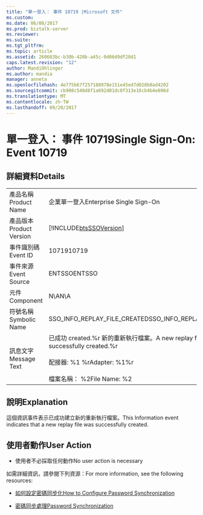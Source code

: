 ```yaml
---
title: "單一登入： 事件 10719 |Microsoft 文件"
ms.custom: 
ms.date: 06/08/2017
ms.prod: biztalk-server
ms.reviewer: 
ms.suite: 
ms.tgt_pltfrm: 
ms.topic: article
ms.assetid: 260683bc-b30b-420b-a45c-0d06d9df28d1
caps.latest.revision: "12"
author: MandiOhlinger
ms.author: mandia
manager: anneta
ms.openlocfilehash: 4e775b67f257188978e151e45ed7d028b0ad4202
ms.sourcegitcommit: cb908c540d8f1a692d01dc8f313e16cb4b4e696d
ms.translationtype: MT
ms.contentlocale: zh-TW
ms.lasthandoff: 09/20/2017
---
```

# <a name="single-sign-on-event-10719"></a><span data-ttu-id="8150f-102">單一登入： 事件 10719</span><span class="sxs-lookup"><span data-stu-id="8150f-102">Single Sign-On: Event 10719</span></span>
## <a name="details"></a><span data-ttu-id="8150f-103">詳細資料</span><span class="sxs-lookup"><span data-stu-id="8150f-103">Details</span></span>  
  
|||  
|-|-|  
|<span data-ttu-id="8150f-104">產品名稱</span><span class="sxs-lookup"><span data-stu-id="8150f-104">Product Name</span></span>|<span data-ttu-id="8150f-105">企業單一登入</span><span class="sxs-lookup"><span data-stu-id="8150f-105">Enterprise Single Sign-On</span></span>|  
|<span data-ttu-id="8150f-106">產品版本</span><span class="sxs-lookup"><span data-stu-id="8150f-106">Product Version</span></span>|[!INCLUDE[btsSSOVersion](../includes/btsssoversion-md.md)]|  
|<span data-ttu-id="8150f-107">事件識別碼</span><span class="sxs-lookup"><span data-stu-id="8150f-107">Event ID</span></span>|<span data-ttu-id="8150f-108">10719</span><span class="sxs-lookup"><span data-stu-id="8150f-108">10719</span></span>|  
|<span data-ttu-id="8150f-109">事件來源</span><span class="sxs-lookup"><span data-stu-id="8150f-109">Event Source</span></span>|<span data-ttu-id="8150f-110">ENTSSO</span><span class="sxs-lookup"><span data-stu-id="8150f-110">ENTSSO</span></span>|  
|<span data-ttu-id="8150f-111">元件</span><span class="sxs-lookup"><span data-stu-id="8150f-111">Component</span></span>|<span data-ttu-id="8150f-112">N\A</span><span class="sxs-lookup"><span data-stu-id="8150f-112">N\A</span></span>|  
|<span data-ttu-id="8150f-113">符號名稱</span><span class="sxs-lookup"><span data-stu-id="8150f-113">Symbolic Name</span></span>|<span data-ttu-id="8150f-114">SSO_INFO_REPLAY_FILE_CREATED</span><span class="sxs-lookup"><span data-stu-id="8150f-114">SSO_INFO_REPLAY_FILE_CREATED</span></span>|  
|<span data-ttu-id="8150f-115">訊息文字</span><span class="sxs-lookup"><span data-stu-id="8150f-115">Message Text</span></span>|<span data-ttu-id="8150f-116">已成功 created.%r 新的重新執行檔案。</span><span class="sxs-lookup"><span data-stu-id="8150f-116">A new replay file was successfully created.%r</span></span><br /><br /> <span data-ttu-id="8150f-117">配接器: %1 %r</span><span class="sxs-lookup"><span data-stu-id="8150f-117">Adapter: %1%r</span></span><br /><br /> <span data-ttu-id="8150f-118">檔案名稱： %2</span><span class="sxs-lookup"><span data-stu-id="8150f-118">File Name: %2</span></span>|  
  
## <a name="explanation"></a><span data-ttu-id="8150f-119">說明</span><span class="sxs-lookup"><span data-stu-id="8150f-119">Explanation</span></span>  
 <span data-ttu-id="8150f-120">這個資訊事件表示已成功建立新的重新執行檔案。</span><span class="sxs-lookup"><span data-stu-id="8150f-120">This Information event indicates that a new replay file was successfully created.</span></span>  
  
## <a name="user-action"></a><span data-ttu-id="8150f-121">使用者動作</span><span class="sxs-lookup"><span data-stu-id="8150f-121">User Action</span></span>  
  
-   <span data-ttu-id="8150f-122">使用者不必採取任何動作</span><span class="sxs-lookup"><span data-stu-id="8150f-122">No user action is necessary</span></span>  
  
 <span data-ttu-id="8150f-123">如需詳細資訊，請參閱下列資源：</span><span class="sxs-lookup"><span data-stu-id="8150f-123">For more information, see the following resources:</span></span>  
  
-   [<span data-ttu-id="8150f-124">如何設定密碼同步化</span><span class="sxs-lookup"><span data-stu-id="8150f-124">How to Configure Password Synchronization</span></span>](../core/how-to-configure-password-synchronization.md)  
  
-   [<span data-ttu-id="8150f-125">密碼同步處理</span><span class="sxs-lookup"><span data-stu-id="8150f-125">Password Synchronization</span></span>](../core/password-synchronization2.md)
